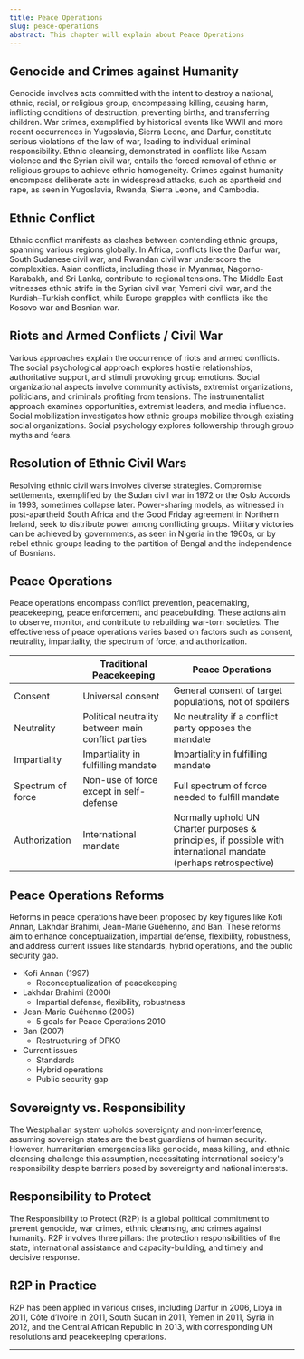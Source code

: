 ```yaml
---
title: Peace Operations
slug: peace-operations
abstract: This chapter will explain about Peace Operations
---
```


## Genocide and Crimes against Humanity

Genocide involves acts committed with the intent to destroy a national, ethnic, racial, or religious group, encompassing killing, causing harm, inflicting conditions of destruction, preventing births, and transferring children. War crimes, exemplified by historical events like WWII and more recent occurrences in Yugoslavia, Sierra Leone, and Darfur, constitute serious violations of the law of war, leading to individual criminal responsibility. Ethnic cleansing, demonstrated in conflicts like Assam violence and the Syrian civil war, entails the forced removal of ethnic or religious groups to achieve ethnic homogeneity. Crimes against humanity encompass deliberate acts in widespread attacks, such as apartheid and rape, as seen in Yugoslavia, Rwanda, Sierra Leone, and Cambodia.

## Ethnic Conflict

Ethnic conflict manifests as clashes between contending ethnic groups, spanning various regions globally. In Africa, conflicts like the Darfur war, South Sudanese civil war, and Rwandan civil war underscore the complexities. Asian conflicts, including those in Myanmar, Nagorno-Karabakh, and Sri Lanka, contribute to regional tensions. The Middle East witnesses ethnic strife in the Syrian civil war, Yemeni civil war, and the Kurdish–Turkish conflict, while Europe grapples with conflicts like the Kosovo war and Bosnian war.

## Riots and Armed Conflicts / Civil War

Various approaches explain the occurrence of riots and armed conflicts. The social psychological approach explores hostile relationships, authoritative support, and stimuli provoking group emotions. Social organizational aspects involve community activists, extremist organizations, politicians, and criminals profiting from tensions. The instrumentalist approach examines opportunities, extremist leaders, and media influence. Social mobilization investigates how ethnic groups mobilize through existing social organizations. Social psychology explores followership through group myths and fears.

## Resolution of Ethnic Civil Wars

Resolving ethnic civil wars involves diverse strategies. Compromise settlements, exemplified by the Sudan civil war in 1972 or the Oslo Accords in 1993, sometimes collapse later. Power-sharing models, as witnessed in post-apartheid South Africa and the Good Friday agreement in Northern Ireland, seek to distribute power among conflicting groups. Military victories can be achieved by governments, as seen in Nigeria in the 1960s, or by rebel ethnic groups leading to the partition of Bengal and the independence of Bosnians.

## Peace Operations

Peace operations encompass conflict prevention, peacemaking, peacekeeping, peace enforcement, and peacebuilding. These actions aim to observe, monitor, and contribute to rebuilding war-torn societies. The effectiveness of peace operations varies based on factors such as consent, neutrality, impartiality, the spectrum of force, and authorization.

<div class="table-wrapper" markdown="block">

|  | Traditional Peacekeeping | Peace Operations |
| ---- | ---- | ---- |
| Consent | Universal consent | General consent of target populations, not of spoilers |
| Neutrality | Political neutrality between main conflict parties | No neutrality if a conflict party opposes the mandate |
| Impartiality | Impartiality in fulfilling mandate | Impartiality in fulfilling mandate |
| Spectrum of force | Non-use of force except in self-defense | Full spectrum of force needed to fulfill mandate |
| Authorization | International mandate | Normally uphold UN Charter purposes & principles, if possible with international mandate (perhaps retrospective) |

</div>

## Peace Operations Reforms

Reforms in peace operations have been proposed by key figures like Kofi Annan, Lakhdar Brahimi, Jean-Marie Guéhenno, and Ban. These reforms aim to enhance conceptualization, impartial defense, flexibility, robustness, and address current issues like standards, hybrid operations, and the public security gap.

- Kofi Annan (1997)
	- Reconceptualization of peacekeeping
- Lakhdar Brahimi (2000)
	- Impartial defense, flexibility, robustness
- Jean-Marie Guéhenno (2005)
	- 5 goals for Peace Operations 2010
- Ban (2007)
	- Restructuring of DPKO
- Current issues
	- Standards
	- Hybrid operations
	- Public security gap

## Sovereignty vs. Responsibility

The Westphalian system upholds sovereignty and non-interference, assuming sovereign states are the best guardians of human security. However, humanitarian emergencies like genocide, mass killing, and ethnic cleansing challenge this assumption, necessitating international society's responsibility despite barriers posed by sovereignty and national interests.

## Responsibility to Protect

The Responsibility to Protect (R2P) is a global political commitment to prevent genocide, war crimes, ethnic cleansing, and crimes against humanity. R2P involves three pillars: the protection responsibilities of the state, international assistance and capacity-building, and timely and decisive response.

## R2P in Practice

R2P has been applied in various crises, including Darfur in 2006, Libya in 2011, Côte d’Ivoire in 2011, South Sudan in 2011, Yemen in 2011, Syria in 2012, and the Central African Republic in 2013, with corresponding UN resolutions and peacekeeping operations.

---
    

